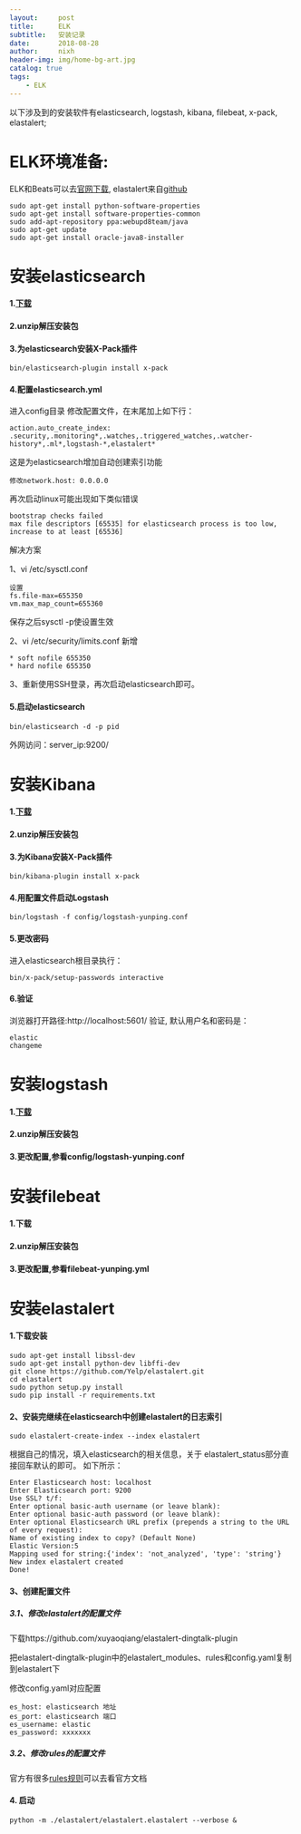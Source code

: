 ```yaml
---
layout:     post
title:      ELK
subtitle:   安装记录
date:       2018-08-28
author:     nixh
header-img: img/home-bg-art.jpg
catalog: true
tags:
    - ELK
---
```

>
以下涉及到的安装软件有elasticsearch, logstash, kibana, filebeat, x-pack, elastalert;

# ELK环境准备:
ELK和Beats可以去[官网下载](https://www.elastic.co), elastalert来自[github](https://github.com/Yelp/elastalert.git)

    sudo apt-get install python-software-properties
    sudo apt-get install software-properties-common
    sudo add-apt-repository ppa:webupd8team/java
    sudo apt-get update
    sudo apt-get install oracle-java8-installer

# 安装elasticsearch
#### 1.[下载](https://www.elastic.co/downloads/elasticsearch)
#### 2.unzip解压安装包
#### 3.为elasticsearch安装X-Pack插件

    bin/elasticsearch-plugin install x-pack

#### 4.配置elasticsearch.yml
进入config目录
修改配置文件，在末尾加上如下行：

    action.auto_create_index: .security,.monitoring*,.watches,.triggered_watches,.watcher-history*,.ml*,logstash-*,elastalert*

这是为elasticsearch增加自动创建索引功能

    修改network.host: 0.0.0.0

再次启动linux可能出现如下类似错误

    bootstrap checks failed
    max file descriptors [65535] for elasticsearch process is too low, increase to at least [65536]

解决方案

1、vi /etc/sysctl.conf

    设置
    fs.file-max=655350
    vm.max_map_count=655360

保存之后sysctl -p使设置生效

2、vi /etc/security/limits.conf 新增

    * soft nofile 655350
    * hard nofile 655350

3、重新使用SSH登录，再次启动elasticsearch即可。

#### 5.启动elasticsearch
    bin/elasticsearch -d -p pid

外网访问：server_ip:9200/

# 安装Kibana
#### 1.[下载](https://www.elastic.co/downloads/kibana)
#### 2.unzip解压安装包
#### 3.为Kibana安装X-Pack插件

    bin/kibana-plugin install x-pack

#### 4.用配置文件启动Logstash

    bin/logstash -f config/logstash-yunping.conf

#### 5.更改密码
进入elasticsearch根目录执行：

    bin/x-pack/setup-passwords interactive

#### 6.验证
浏览器打开路径:http://localhost:5601/ 验证,
默认用户名和密码是：

    elastic
    changeme

# 安装logstash
#### 1.[下载](https://www.elastic.co/downloads/logstash)
#### 2.unzip解压安装包
#### 3.更改配置,参看config/logstash-yunping.conf


# 安装filebeat
#### 1.下载
#### 2.unzip解压安装包
#### 3.更改配置,参看filebeat-yunping.yml

# 安装elastalert
#### 1.下载安装
    sudo apt-get install libssl-dev
    sudo apt-get install python-dev libffi-dev
    git clone https://github.com/Yelp/elastalert.git
    cd elastalert
    sudo python setup.py install
    sudo pip install -r requirements.txt

#### 2、安装完继续在elasticsearch中创建elastalert的日志索引
    sudo elastalert-create-index --index elastalert

根据自己的情况，填入elasticsearch的相关信息，关于 elastalert_status部分直接回车默认的即可。 如下所示：

    Enter Elasticsearch host: localhost
    Enter Elasticsearch port: 9200
    Use SSL? t/f:
    Enter optional basic-auth username (or leave blank):
    Enter optional basic-auth password (or leave blank):
    Enter optional Elasticsearch URL prefix (prepends a string to the URL of every request):
    Name of existing index to copy? (Default None)
    Elastic Version:5
    Mapping used for string:{'index': 'not_analyzed', 'type': 'string'}
    New index elastalert created
    Done!

#### 3、创建配置文件
##### 3.1、修改elastalert的配置文件
下载https://github.com/xuyaoqiang/elastalert-dingtalk-plugin

把elastalert-dingtalk-plugin中的elastalert_modules、rules和config.yaml复制到elastalert下

修改config.yaml对应配置

    es_host: elasticsearch 地址
    es_port: elasticsearch 端口
    es_username: elastic
    es_password: xxxxxxx

#####  3.2、修改rules的配置文件
官方有很多[rules规则](http://elastalert.readthedocs.io/en/latest/ruletypes.html#rule-types)可以去看官方文档

#### 4. 启动
    python -m ./elastalert/elastalert.elastalert --verbose &
